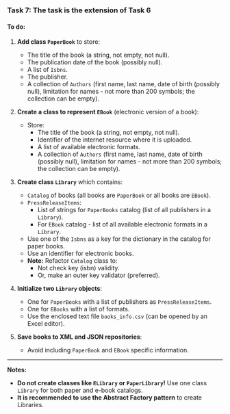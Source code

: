 ### Task 7: The task is the extension of Task 6

#### To do:

1. **Add class `PaperBook`** to store:
   - The title of the book (a string, not empty, not null).
   - The publication date of the book (possibly null).
   - A list of `Isbns`.
   - The publisher.
   - A collection of `Authors` (first name, last name, date of birth (possibly null), limitation for names - not more than 200 symbols; the collection can be empty).

2. **Create a class to represent `EBook`** (electronic version of a book):
   - Store:
     - The title of the book (a string, not empty, not null).
     - Identifier of the internet resource where it is uploaded.
     - A list of available electronic formats.
     - A collection of `Authors` (first name, last name, date of birth (possibly null), limitation for names - not more than 200 symbols; the collection can be empty).

3. **Create class `Library`** which contains:
   - `Catalog` of books (all books are `PaperBook` or all books are `EBook`).
   - `PressReleaseItems`:
     - List of strings for `PaperBooks` catalog (list of all publishers in a `Library`).
     - For `EBook` catalog - list of all available electronic formats in a `Library`.
   - Use one of the `Isbns` as a key for the dictionary in the catalog for paper books.
   - Use an identifier for electronic books.
   - **Note:** Refactor `Catalog` class to:
     - Not check key (isbn) validity.
     - Or, make an outer key validator (preferred).

4. **Initialize two `Library` objects**:
   - One for `PaperBooks` with a list of publishers as `PressReleaseItems`.
   - One for `EBooks` with a list of formats.
   - Use the enclosed text file `books_info.csv` (can be opened by an Excel editor).

5. **Save books to XML and JSON repositories**:
   - Avoid including `PaperBook` and `EBook` specific information.

---

**Notes:**

- **Do not create classes like `ELibrary` or `PaperLibrary`!** Use one class `Library` for both paper and e-book catalogs.
- **It is recommended to use the Abstract Factory pattern** to create Libraries.